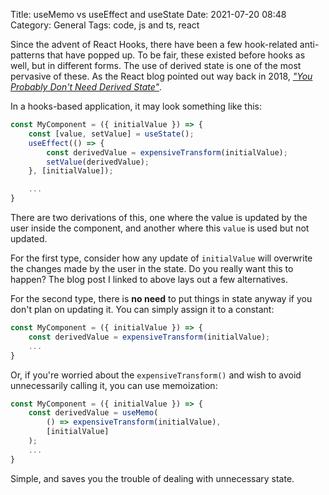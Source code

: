 Title: useMemo vs useEffect and useState
Date: 2021-07-20 08:48
Category: General
Tags: code, js and ts, react

Since the advent of React Hooks, there have been a few hook-related
anti-patterns that have popped up. To be fair, these existed before
hooks as well, but in different forms. The use of derived state is
one of the most pervasive of these. As the React blog pointed out
way back in 2018, [_"You Probably Don't Need Derived State"_][1].

In a hooks-based application, it may look something like this:

```js
const MyComponent = ({ initialValue }) => {
    const [value, setValue] = useState();
    useEffect(() => {
        const derivedValue = expensiveTransform(initialValue);
        setValue(derivedValue);
    }, [initialValue]);

    ...
}
```

There are two derivations of this, one where the value is updated by
the user inside the component, and another where this `value` is used
but not updated.

For the first type, consider how any update of `initialValue` will
overwrite the changes made by the user in the state. Do you really
want this to happen? The blog post I linked to above lays out a few
alternatives.

For the second type, there is **no need** to put things in state anyway
if you don't plan on updating it. You can simply assign it to a constant:

```js
const MyComponent = ({ initialValue }) => {
    const derivedValue = expensiveTransform(initialValue);
    ...
}
```

Or, if you're worried about the `expensiveTransform()` and wish to avoid
unnecessarily calling it, you can use memoization:

```js
const MyComponent = ({ initialValue }) => {
    const derivedValue = useMemo(
        () => expensiveTransform(initialValue),
        [initialValue]
    );
    ...
}
```

Simple, and saves you the trouble of dealing with unnecessary state.

[1]: https://reactjs.org/blog/2018/06/07/you-probably-dont-need-derived-state.html
